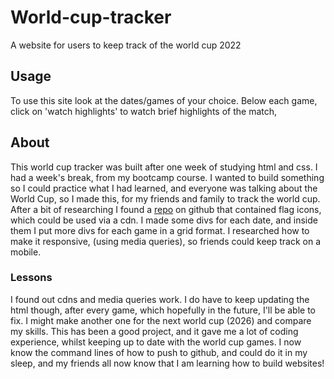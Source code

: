 # World-cup-tracker

A website for users to keep track of the world cup 2022

## Usage

To use this site look at the dates/games of your choice. Below each game, click on 'watch highlights' to watch brief highlights of the match, 

## About

This world cup tracker was built after one week of studying html and css. I had a week's break, from my bootcamp course. I wanted to build something so I could practice what I had learned, and everyone was talking about the World Cup, so I made this, for my friends and family to track the world cup.
After a bit of researching I found a [repo](https://github.com/lipis/flag-icons) on github that contained flag icons, which could be used via a cdn.
I made some divs for each date, and inside them I put more divs for each game in a grid format. I researched how to make it responsive, (using media queries), so friends could keep track on a mobile.

### Lessons

I found out cdns and media queries work. I do have to keep updating the html though, after every game, which hopefully in the future, I'll be able to fix. I might make another one for the next world cup (2026) and compare my skills. This has been a good project, and it gave me a lot of coding experience, whilst keeping up to date with the world cup games. I now know the command lines of how to push to github, and could do it in my sleep, and my friends all now know that I am learning how to build websites!
